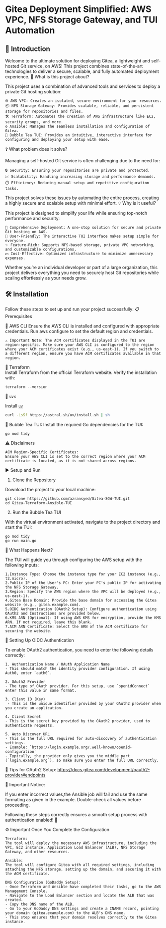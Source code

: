 # Gitea Deployment Simplified: AWS VPC, NFS Storage Gateway, and TUI Automation

## 🌟 Introduction

Welcome to the ultimate solution for deploying Gitea, a lightweight and self-hosted Git service, on AWS! This project combines state-of-the-art technologies to deliver a secure, scalable, and fully automated deployment experience.
🚀 What is this project about?

This project uses a combination of advanced tools and services to deploy a private Git hosting solution:

    🌐 AWS VPC: Creates an isolated, secure environment for your resources.
    📦 NFS Storage Gateway: Provides scalable, reliable, and persistent storage for repositories and files.
    🛠️ Terraform: Automates the creation of AWS infrastructure like EC2, security groups, and more.
    ⚙️ Ansible: Manages the seamless installation and configuration of Gitea.
    🎨 Bubble Tea TUI: Provides an intuitive, interactive interface for configuring and deploying your setup with ease.

❓ What problem does it solve?

Managing a self-hosted Git service is often challenging due to the need for:

    🔒 Security: Ensuring your repositories are private and protected.
    📈 Scalability: Handling increasing storage and performance demands.
    ⏱️ Efficiency: Reducing manual setup and repetitive configuration tasks.

This project solves these issues by automating the entire process, creating a highly secure and scalable setup with minimal effort.
💡 Why is it useful?

This project is designed to simplify your life while ensuring top-notch performance and security:

    🔑 Comprehensive Deployment: A one-stop solution for secure and private Git hosting on AWS.
    🤝 User-Friendly: The interactive TUI interface makes setup simple for everyone.
    ✨ Feature-Rich: Supports NFS-based storage, private VPC networking, and customizable configurations.
    💵 Cost-Effective: Optimized infrastructure to minimize unnecessary expenses.

Whether you’re an individual developer or part of a large organization, this project delivers everything you need to securely host Git repositories while scaling effortlessly as your needs grow.


## 🛠️ Installation

Follow these steps to set up and run your project successfully:
📋 Prerequisites

🔗 AWS CLI
        Ensure the AWS CLI is installed and configured with appropriate credentials.
        Run aws configure to set the default region and credentials.

    ⚠️ Important Note: The ACM certificates displayed in the TUI are region-specific. Make sure your AWS CLI is configured to the region where your ACM certificates exist (e.g., us-east-1). If you switch to a different region, ensure you have ACM certificates available in that region.

🔗 Terraform       
Install Terraform from the official Terraform website.
        Verify the installation with:

    terraform --version

🔗 `uvx`

Install [`uv`](https://github.com/astral-sh/uv)

```sh
curl -LsSf https://astral.sh/uv/install.sh | sh 
```


🔗 Bubble Tea TUI:
Install the required Go dependencies for the TUI:

    go mod tidy  

⚠️ Disclaimers

    ACM Region-Specific Certificates:
    Ensure your AWS CLI is set to the correct region where your ACM certificate is located, as it is not shared across regions.




▶️ Setup and Run
1. Clone the Repository

Download the project to your local machine:
```
git clone https://github.com/azransyed/Gitea-SGW-TUI.git  
cd Gitea-Terraform-Ansible-TUI
```

2. Run the Bubble Tea TUI

With the virtual environment activated, navigate to the project directory and start the TUI:
```
go mod tidy 
go run main.go  
```


🎯 What Happens Next?

The TUI will guide you through configuring the AWS setup with the following inputs:

    1.Instance Type: Choose the instance type for your EC2 instance (e.g., t2.micro).
    2.Public IP of the User's PC: Enter your PC's public IP for activating the NFS Storage Gateway.
    3.Region: Specify the AWS region where the VPC will be deployed (e.g., us-east-1).
    4.Gitea Base Domain: Provide the base domain for accessing the Gitea website (e.g., gitea.example.com).
    5.OIDC Authentication (OAuth2 Setup): Configure authentication using OAuth2 and Instructions are provided below.
    6.KMS ARN (Optional): If using AWS KMS for encryption, provide the KMS ARN. If not required, leave this blank.
    7.ACM ARN Certificate: Select the ARN of the ACM certificate for securing the website.


🔑 Setting Up OIDC Authentication

To enable OAuth2 authentication, you need to enter the following details correctly:
 
    1. Authentication Name / OAuth Application Name
    - This should match the identity provider configuration. If using Auth0, enter `auth0`.
    
    2. OAuth2 Provider
    - The type of OAuth provider. For this setup, use `openidConnect` enter this value in same format.

    3. Client ID (Key)
     - This is the unique identifier provided by your OAuth2 provider when you create an application.

    4. Client Secret
    - This is the secret key provided by the OAuth2 provider, used to authenticate requests.

    5. Auto Discover URL
    - This is the full URL required for auto-discovery of authentication settings.
    - Example: `https://login.example.org/.well-known/openid-configuration`
    - Typically, the provider only gives you the middle part (`login.example.org`), so make sure you enter the full URL correctly.
    

🔗 Tips for OAuth2 Setup:
https://docs.gitea.com/development/oauth2-provider#endpoints


🚨 Important Notice:


If you enter incorrect values,the Ansible job will fail and use the same formating as given in the example. Double-check all values before proceeding.


Following these steps correctly ensures a smooth setup process with authentication enabled! 🚀
    


⚙️ Important Once You Complete the Configuration

    Terraform:
    The tool will deploy the necessary AWS infrastructure, including the VPC, EC2 instance, Application Load Balancer (ALB), NFS Storage Gateway, and other resources.

    Ansible:
    The tool will configure Gitea with all required settings, including attaching the NFS storage, setting up the domain, and securing it with the ACM certificate.

    DNS Configuration (GoDaddy Setup):
    - Once Terraform and Ansible have completed their tasks, go to the AWS Management Console.
    - Navigate to the Load Balancer section and locate the ALB that was created.
    - Copy the DNS name of the ALB.
    - Go to your GoDaddy DNS settings and create a CNAME record, pointing your domain (gitea.example.com) to the ALB's DNS name.
    - This step ensures that your domain resolves correctly to the Gitea instance.
